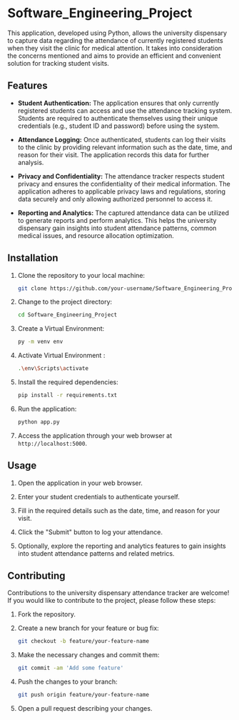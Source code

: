 # Software_Engineering_Project


This application, developed using Python, allows the university dispensary to capture data regarding the attendance of currently registered students when they visit the clinic for medical attention. It takes into consideration the concerns mentioned and aims to provide an efficient and convenient solution for tracking student visits.

## Features

- **Student Authentication:** The application ensures that only currently registered students can access and use the attendance tracking system. Students are required to authenticate themselves using their unique credentials (e.g., student ID and password) before using the system.

- **Attendance Logging:** Once authenticated, students can log their visits to the clinic by providing relevant information such as the date, time, and reason for their visit. The application records this data for further analysis.

- **Privacy and Confidentiality:** The attendance tracker respects student privacy and ensures the confidentiality of their medical information. The application adheres to applicable privacy laws and regulations, storing data securely and only allowing authorized personnel to access it.

- **Reporting and Analytics:** The captured attendance data can be utilized to generate reports and perform analytics. This helps the university dispensary gain insights into student attendance patterns, common medical issues, and resource allocation optimization.

## Installation

1. Clone the repository to your local machine:

   ```bash
   git clone https://github.com/your-username/Software_Engineering_Project.git
   ```

2. Change to the project directory:

   ```bash
   cd Software_Engineering_Project
   ```
3. Create a Virtual Environment:

   ```bash
   py -m venv env
   ```
4. Activate Virtual Environment :

   ```bash
   .\env\Scripts\activate
   ```

5. Install the required dependencies:

   ```bash
   pip install -r requirements.txt
   ```

6. Run the application:

   ```bash
   python app.py
   ```

7. Access the application through your web browser at `http://localhost:5000`.

## Usage

1. Open the application in your web browser.

2. Enter your student credentials to authenticate yourself.

3. Fill in the required details such as the date, time, and reason for your visit.

4. Click the "Submit" button to log your attendance.

5. Optionally, explore the reporting and analytics features to gain insights into student attendance patterns and related metrics.

## Contributing

Contributions to the university dispensary attendance tracker are welcome! If you would like to contribute to the project, please follow these steps:

1. Fork the repository.

2. Create a new branch for your feature or bug fix:

   ```bash
   git checkout -b feature/your-feature-name
   ```

3. Make the necessary changes and commit them:

   ```bash
   git commit -am 'Add some feature'
   ```

4. Push the changes to your branch:

   ```bash
   git push origin feature/your-feature-name
   ```

5. Open a pull request describing your changes.


